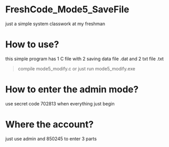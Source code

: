 # FreshCode_Mode5_SaveFile

just a simple system classwork at my freshman 

# How to use?
this simple program has 1 C file with 2 saving data file .dat and 2 txt file .txt
> compile mode5_modify.c  or  just run mode5_modify.exe

# How to enter the admin mode?
use secret code 702813 when everything just begin

# Where the account?
just use admin and 850245 to enter 3 parts
